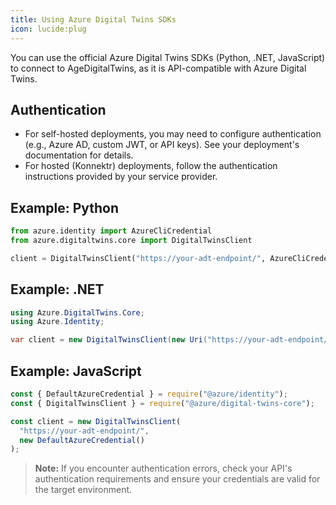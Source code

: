 ```yaml
---
title: Using Azure Digital Twins SDKs
icon: lucide:plug
---
```


You can use the official Azure Digital Twins SDKs (Python, .NET, JavaScript) to connect to AgeDigitalTwins, as it is API-compatible with Azure Digital Twins.

## Authentication

- For self-hosted deployments, you may need to configure authentication (e.g., Azure AD, custom JWT, or API keys). See your deployment's documentation for details.
- For hosted (Konnektr) deployments, follow the authentication instructions provided by your service provider.

## Example: Python

```python
from azure.identity import AzureCliCredential
from azure.digitaltwins.core import DigitalTwinsClient

client = DigitalTwinsClient("https://your-adt-endpoint/", AzureCliCredential())
```

## Example: .NET

```csharp
using Azure.DigitalTwins.Core;
using Azure.Identity;

var client = new DigitalTwinsClient(new Uri("https://your-adt-endpoint/"), new DefaultAzureCredential());
```

## Example: JavaScript

```js
const { DefaultAzureCredential } = require("@azure/identity");
const { DigitalTwinsClient } = require("@azure/digital-twins-core");

const client = new DigitalTwinsClient(
  "https://your-adt-endpoint/",
  new DefaultAzureCredential()
);
```

> **Note:** If you encounter authentication errors, check your API's authentication requirements and ensure your credentials are valid for the target environment.
